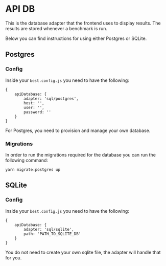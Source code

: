 # API DB

This is the database adapter that the frontend uses to display results. The results are stored whenever a benchmark is run.

Below you can find instructions for using either Postgres or SQLite.

## Postgres

### Config
Inside your `best.config.js` you need to have the following:
```
{
    apiDatabase: {
        adapter: 'sql/postgres',
        host: '',
        user: '',
        password: ''
    }
}
```

For Postgres, you need to provision and manage your own database.

### Migrations
In order to run the migrations required for the database you can run the following command:

```
yarn migrate:postgres up
```

## SQLite

### Config
Inside your `best.config.js` you need to have the following:
```
{
    apiDatabase: {
        adapter: 'sql/sqlite',
        path: 'PATH_TO_SQLITE_DB'
    }
}
```

You do not need to create your own sqlite file, the adapter will handle that for you.